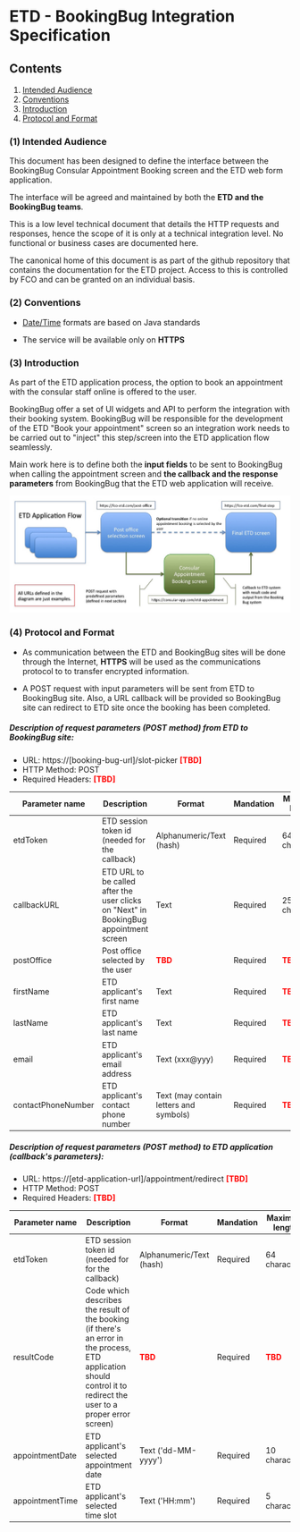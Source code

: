# ETD - BookingBug Integration Specification


## Contents

1. [Intended Audience](#intendedAudience)
2. [Conventions](#conventions)
3. [Introduction](#introduction)
4. [Protocol and Format](#protocol)

<a href="#intendedAudience"></a>
### (1) Intended Audience

This document has been designed to define the interface between the BookingBug Consular Appointment Booking screen and the ETD web form application. 

The interface will be agreed and maintained by both the **ETD and the BookingBug teams**. 

This is a low level technical document that details the HTTP requests and responses, hence the scope of it is only at a technical integration level. No functional or business cases are documented here.

The canonical home of this document is as part of the github repository that contains the documentation for the ETD project. Access to this is controlled by FCO and can be granted on an individual basis.

<a href="#conventions"></a>
### (2) Conventions

* [Date/Time](http://docs.oracle.com/javase/7/docs/api/java/text/SimpleDateFormat.html) formats are based on Java standards

* The service will be available only on **HTTPS**


<a href="#introduction"></a>
### (3) Introduction

As part of the ETD application process, the option to book an appointment with the consular staff online is offered to the user.

BookingBug offer a set of UI widgets and API to perform the integration with their booking system. BookingBug will be responsible for the development of the ETD "Book your appointment" screen so an integration work needs to be carried out to "inject" this step/screen into the ETD application flow seamlessly. 

Main work here is to define both the **input fields** to be sent to BookingBug when calling the appointment screen and **the callback and the response parameters** from BookingBug that the ETD web application will receive.

![High Level Flow](images/bookingbug-integration.jpg)
 
<a href="#protocol"></a>
### (4) Protocol and Format

* As communication between the ETD and BookingBug sites will be done through the Internet, **HTTPS** will be used as the communications protocol to to transfer encrypted information.

* A POST request with input parameters will be sent from ETD to BookingBug site. Also, a URL callback will be provided so BookingBug site can redirect to ETD site once the booking has been completed.  


##### Description of request parameters (POST method) from ETD to BookingBug site:

* URL: https://[booking-bug-url]/slot-picker **<span style="color:red">[TBD]</span>**
* HTTP Method: POST
* Required Headers: **<span style="color:red">[TBD]</span>**

|Parameter name|Description|Format|Mandation|Maximum length|
|-------------|-------------|-------------|-------------|-------------|
|etdToken|ETD session token id (needed for the callback)|Alphanumeric/Text (hash)|Required|64 characters|
|callbackURL|ETD URL to be called after the user clicks on "Next" in BookingBug appointment screen|Text|Required|256 characters|
|postOffice|Post office selected by the user|**<span style="color:red">TBD</span>**|Required|**<span style="color:red">TBD</span>**|
|firstName|ETD applicant's first name|Text|Required|**<span style="color:red">TBD</span>**|
|lastName|ETD applicant's last name|Text|Required|**<span style="color:red">TBD</span>**|
|email|ETD applicant's email address|Text (xxx@yyy)|Required|**<span style="color:red">TBD</span>**|
|contactPhoneNumber|ETD applicant's contact phone number|Text (may contain letters and symbols)|Required|**<span style="color:red">TBD</span>**|

##### Description of request parameters (POST method) to ETD application (callback's parameters):

* URL: https://[etd-application-url]/appointment/redirect **<span style="color:red">[TBD]</span>**
* HTTP Method: POST
* Required Headers: **<span style="color:red">[TBD]</span>**

|Parameter name|Description|Format|Mandation|Maximum length|
|-------------|-------------|-------------|-------------|-------------|
|etdToken|ETD session token id (needed for for the callback)|Alphanumeric/Text (hash)|Required|64 characters|
|resultCode|Code which describes the result of the booking (if there's an error in the process, ETD application should control it to redirect the user to a proper error screen)|**<span style="color:red">TBD</span>**|Required|**<span style="color:red">TBD</span>**|
|appointmentDate|ETD applicant's selected appointment date|Text ('dd-MM-yyyy')|Required|10 characters|
|appointmentTime|ETD applicant's selected time slot|Text ('HH:mm')|Required|5 characters|
